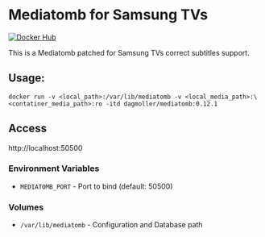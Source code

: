 
# Mediatomb for Samsung TVs

[![Docker Hub](https://img.shields.io/badge/docker-dagmoller%2Fmediatomb-008bb8.svg)](https://registry.hub.docker.com/r/dagmoller/mediatomb/)

This is a Mediatomb patched for Samsung TVs correct subtitles support.

## Usage:

```shell
docker run -v <local_path>:/var/lib/mediatomb -v <local_media_path>:\<contatiner_media_path>:ro -itd dagmoller/mediatomb:0.12.1
```

## Access
http://localhost:50500

### Environment Variables

* `MEDIATOMB_PORT` - Port to bind (default: 50500)

### Volumes

* `/var/lib/mediatomb` - Configuration and Database path


